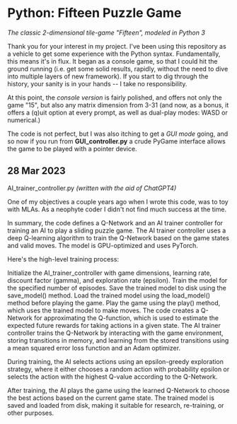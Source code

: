 # Python: Fifteen Puzzle Game
_The classic 2-dimensional tile-game "Fifteen", modeled in Python 3_

Thank you for your interest in my project. I've been using this repository as a vehicle to get some experience with the Python syntax. Fundamentally, this means it's in flux. It began as a console game, so that I could hit the ground running (i.e. get some solid results, rapidly, without the need to dive into multiple layers of new framework). If you start to dig through the history, your sanity is in your hands -- I take no responsibility. 

At this point, the _console version_ is fairly polished, and offers not only the game "15", but also any matrix dimension from 3-31 (and now, as a bonus, it offers a (q)uit option at every prompt, as well as dual-play modes: WASD or numerical.)

The code is not perfect, but I was also itching to get a _GUI mode_ going, and so now if you run from __GUI_controller.py__ a crude PyGame interface allows the game to be played with a pointer device.


28 Mar 2023
--
AI_trainer_controller.py
_(written with the aid of ChatGPT4)_

One of my objectives a couple years ago when I wrote this code, was to toy with MLAs. As a neophyte coder I didn't not find much success at the time.

In summary, the code defines a Q-Network and an AI trainer controller for training an AI to play a sliding puzzle game. The AI trainer controller uses a deep Q-learning algorithm to train the Q-Network based on the game states and valid moves. The model is GPU-optimized and uses PyTorch.

Here's the high-level training process:

Initialize the AI_trainer_controller with game dimensions, learning rate, discount factor (gamma), and exploration rate (epsilon).
Train the model for the specified number of episodes.
Save the trained model to disk using the save_model() method.
Load the trained model using the load_model() method before playing the game.
Play the game using the play() method, which uses the trained model to make moves.
The code creates a Q-Network for approximating the Q-function, which is used to estimate the expected future rewards for taking actions in a given state. The AI trainer controller trains the Q-Network by interacting with the game environment, storing transitions in memory, and learning from the stored transitions using a mean squared error loss function and an Adam optimizer.

During training, the AI selects actions using an epsilon-greedy exploration strategy, where it either chooses a random action with probability epsilon or selects the action with the highest Q-value according to the Q-Network.

After training, the AI plays the game using the learned Q-Network to choose the best actions based on the current game state. The trained model is saved and loaded from disk, making it suitable for research, re-training, or other purposes.